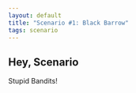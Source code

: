 ```yaml
---
layout: default
title: "Scenario #1: Black Barrow"
tags: scenario
---
```


## Hey, Scenario

Stupid Bandits!
